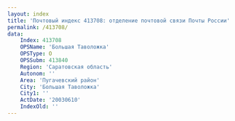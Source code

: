 ```yaml
---
layout: index
title: 'Почтовый индекс 413708: отделение почтовой связи Почты России'
permalink: /413708/
data:
    Index: 413708
    OPSName: 'Большая Таволожка'
    OPSType: О
    OPSSubm: 413840
    Region: 'Саратовская область'
    Autonom: ''
    Area: 'Пугачевский район'
    City: 'Большая Таволожка'
    City1: ''
    ActDate: '20030610'
    IndexOld: ''
---
```

